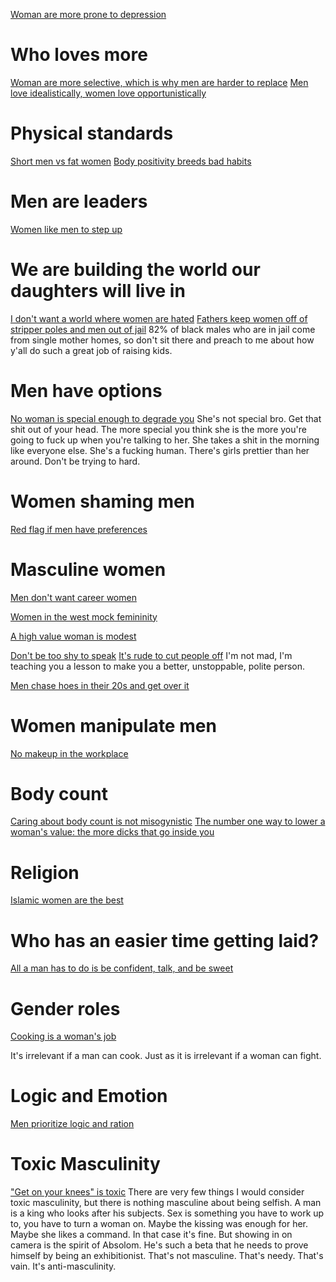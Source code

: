 
[Woman are more prone to depression](https://youtube.com/shorts/8ah53wqwZrg?feature=share)

# Who loves more

[Woman are more selective, which is why men are harder to replace](https://youtube.com/shorts/w-nRrgI3n8A?feature=share)
[Men love idealistically, women love opportunistically](https://youtube.com/shorts/cKlWmTFAvN8?feature=share)


# Physical standards

[Short men vs fat women](https://youtube.com/shorts/zeCtc575gsU?feature=share)
[Body positivity breeds bad habits](https://youtube.com/shorts/-kBConJkhYo?feature=share)


# Men are leaders

[Women like men to step up](https://youtube.com/shorts/cYLODP-KtNg?feature=share)
# We are building the world our daughters will live in

[I don't want a world where women are hated](https://youtube.com/shorts/ELyBFmjW8hM?feature=share)
[Fathers keep women off of stripper poles and men out of jail](https://youtube.com/shorts/s64TLl6_BBA?feature=share)
82% of black males who are in jail come from single mother homes, so don't sit there and preach to me about how y'all do such a great job of raising kids. 

# Men have options

[No woman is special enough to degrade you](https://youtube.com/shorts/AgTbDqa_m1Y?feature=share)
She's not special bro. Get that shit out of your head. The more special you think she is the more you're going to fuck up when you're talking to her. She takes a shit in the morning like everyone else. She's a fucking human. There's girls prettier than her around. Don't be trying to hard. 

# Women shaming men

[Red flag if men have preferences](https://youtube.com/shorts/6bKsy0hG_4I?feature=share)

# Masculine women

[Men don't want career women](https://youtube.com/shorts/zFgKo9lclSU?feature=share)

[Women in the west mock femininity](https://youtube.com/shorts/YbX0T9FwluY?feature=share)

[A high value woman is modest](https://youtube.com/shorts/dK4_14XW4i8?feature=share)

[Don't be too shy to speak](https://youtube.com/shorts/8BApPzFXsHU?feature=share)
[It's rude to cut people off](https://youtube.com/shorts/3IG7n-QvuLs?feature=share)
I'm not mad, I'm teaching you a lesson to make you a better, unstoppable, polite person.

[Men chase hoes in their 20s and get over it](https://youtube.com/shorts/kv6sMPgZehM?feature=share)


# Women manipulate men

[No makeup in the workplace](https://youtube.com/shorts/Jf5uKVcQNhA?feature=share)
# Body count

[Caring about body count is not misogynistic](https://youtube.com/shorts/iUqrWr66Lm4?feature=share)
[The number one way to lower a woman's value: the more dicks that go inside you](https://youtube.com/shorts/UWKkSv01v7M?feature=share)

# Religion

[Islamic women are the best](https://youtube.com/shorts/k5IW3TlJoIc?feature=share)
# Who has an easier time getting laid?

[All a man has to do is be confident, talk, and be sweet](https://youtube.com/shorts/IwVD-z940Io?feature=share)
# Gender roles

[Cooking is a woman's job](https://youtube.com/shorts/l7RCqMLyG0o?feature=share)

It's irrelevant if a man can cook. Just as it is irrelevant if a woman can fight.

# Logic and Emotion

[Men prioritize logic and ration](https://youtube.com/shorts/VmgkoQ5Mtik?feature=share)

# Toxic Masculinity

["Get on your knees" is toxic](https://youtube.com/shorts/iA_vJFgQtj4?feature=share)
There are very few things I would consider toxic masculinity, but there is nothing masculine about being selfish. A man is a king who looks after his subjects. Sex is something you have to work up to, you have to turn a woman on. Maybe the kissing was enough for her. Maybe she likes a command. In that case it's fine. But showing in on camera is the spirit of Absolom. He's such a beta that he needs to prove himself by being an exhibitionist. That's not masculine. That's needy. That's vain. It's anti-masculinity.